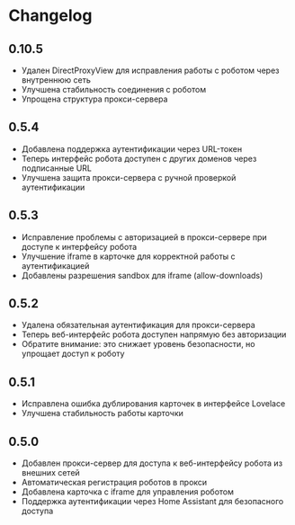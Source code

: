 # Changelog

## 0.10.5
- Удален DirectProxyView для исправления работы с роботом через внутреннюю сеть
- Улучшена стабильность соединения с роботом
- Упрощена структура прокси-сервера

## 0.5.4
- Добавлена поддержка аутентификации через URL-токен
- Теперь интерфейс робота доступен с других доменов через подписанные URL
- Улучшена защита прокси-сервера с ручной проверкой аутентификации

## 0.5.3
- Исправление проблемы с авторизацией в прокси-сервере при доступе к интерфейсу робота
- Улучшение iframe в карточке для корректной работы с аутентификацией
- Добавлены разрешения sandbox для iframe (allow-downloads)

## 0.5.2
- Удалена обязательная аутентификация для прокси-сервера
- Теперь веб-интерфейс робота доступен напрямую без авторизации
- Обратите внимание: это снижает уровень безопасности, но упрощает доступ к роботу

## 0.5.1
- Исправлена ошибка дублирования карточек в интерфейсе Lovelace
- Улучшена стабильность работы карточки

## 0.5.0
- Добавлен прокси-сервер для доступа к веб-интерфейсу робота из внешних сетей
- Автоматическая регистрация роботов в прокси
- Добавлена карточка с iframe для управления роботом
- Поддержка аутентификации через Home Assistant для безопасного доступа 